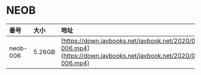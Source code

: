 # NEOB

| 番号 | 大小 | 地址 |
| :--- | :--- | :--- |
| neob-006 | 5.26GB | [https://down.javbooks.net/javbook.net/2020/06/22/neob-006.mp4](https://down.javbooks.net/javbook.net/2020/06/22/neob-006.mp4) |



